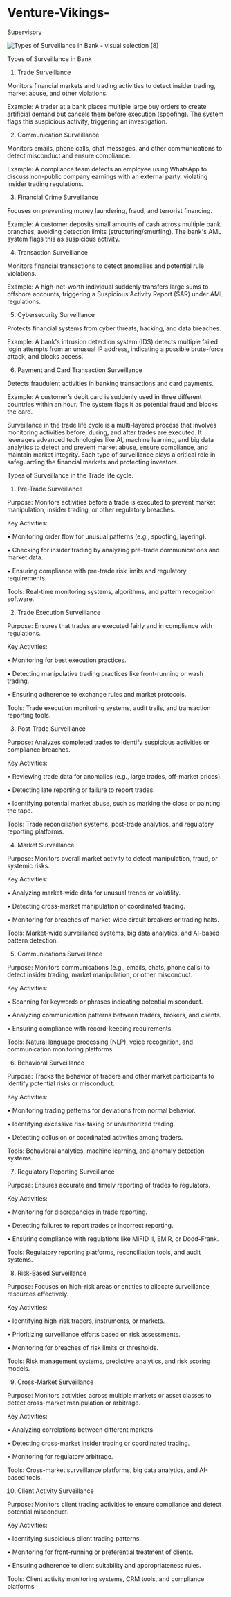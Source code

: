 # Venture-Vikings-

Supervisory

![Types of Surveillance in Bank - visual selection (8)](https://github.com/user-attachments/assets/5f0bfa24-442b-4ed8-bad3-9922982317ab)


Types of Surveillance in Bank


1.	Trade Surveillance

Monitors financial markets and trading activities to detect insider trading, market abuse, and other violations.

Example: A trader at a bank places multiple large buy orders to create artificial demand but cancels them before execution (spoofing). The system flags this suspicious activity, triggering an investigation.


2.	Communication Surveillance

Monitors emails, phone calls, chat messages, and other communications to detect misconduct and ensure compliance.

Example: A compliance team detects an employee using WhatsApp to discuss non-public company earnings with an external party, violating insider trading regulations.


3.	Financial Crime Surveillance

Focuses on preventing money laundering, fraud, and terrorist financing.

Example: A customer deposits small amounts of cash across multiple bank branches, avoiding detection limits (structuring/smurfing). The bank's AML system flags this as suspicious activity.


4.	Transaction Surveillance

Monitors financial transactions to detect anomalies and potential rule violations.

Example: A high-net-worth individual suddenly transfers large sums to offshore accounts, triggering a Suspicious Activity Report (SAR) under AML regulations.


5.	 Cybersecurity Surveillance

Protects financial systems from cyber threats, hacking, and data breaches.

Example: A bank's intrusion detection system (IDS) detects multiple failed login attempts from an unusual IP address, indicating a possible brute-force attack, and blocks access.


6.	Payment and Card Transaction Surveillance

Detects fraudulent activities in banking transactions and card payments.

Example: A customer’s debit card is suddenly used in three different countries within an hour. The system flags it as potential fraud and blocks the card.



Surveillance in the trade life cycle is a multi-layered process that involves monitoring activities before, during, and after trades are executed. It leverages advanced technologies like AI, machine learning, and big data analytics to detect and prevent market abuse, ensure compliance, and maintain market integrity. Each type of surveillance plays a critical role in safeguarding the financial markets and protecting investors.



Types of Surveillance in the Trade life cycle.


1. Pre-Trade Surveillance

Purpose: Monitors activities before a trade is executed to prevent market manipulation, insider trading, or other regulatory breaches.

Key Activities:

•	Monitoring order flow for unusual patterns (e.g., spoofing, layering).

•	Checking for insider trading by analyzing pre-trade communications and market data.

•	Ensuring compliance with pre-trade risk limits and regulatory requirements.

Tools: Real-time monitoring systems, algorithms, and pattern recognition software.

 

2. Trade Execution Surveillance

Purpose: Ensures that trades are executed fairly and in compliance with regulations.

Key Activities:

•	Monitoring for best execution practices.

•	Detecting manipulative trading practices like front-running or wash trading.

•	Ensuring adherence to exchange rules and market protocols.

Tools: Trade execution monitoring systems, audit trails, and transaction reporting tools.

 

3. Post-Trade Surveillance

Purpose: Analyzes completed trades to identify suspicious activities or compliance breaches.

Key Activities:

•	Reviewing trade data for anomalies (e.g., large trades, off-market prices).

•	Detecting late reporting or failure to report trades.

•	Identifying potential market abuse, such as marking the close or painting the tape.

Tools: Trade reconciliation systems, post-trade analytics, and regulatory reporting platforms.

 

4. Market Surveillance

Purpose: Monitors overall market activity to detect manipulation, fraud, or systemic risks.

Key Activities:

•	Analyzing market-wide data for unusual trends or volatility.

•	Detecting cross-market manipulation or coordinated trading.

•	Monitoring for breaches of market-wide circuit breakers or trading halts.

Tools: Market-wide surveillance systems, big data analytics, and AI-based pattern detection.

 

5. Communications Surveillance

Purpose: Monitors communications (e.g., emails, chats, phone calls) to detect insider trading, market manipulation, or other misconduct.

Key Activities:

•	Scanning for keywords or phrases indicating potential misconduct.

•	Analyzing communication patterns between traders, brokers, and clients.

•	Ensuring compliance with record-keeping requirements.

Tools: Natural language processing (NLP), voice recognition, and communication monitoring platforms.

 

6. Behavioral Surveillance

Purpose: Tracks the behavior of traders and other market participants to identify potential risks or misconduct.

Key Activities:

•	Monitoring trading patterns for deviations from normal behavior.

•	Identifying excessive risk-taking or unauthorized trading.

•	Detecting collusion or coordinated activities among traders.

Tools: Behavioral analytics, machine learning, and anomaly detection systems.

 

7. Regulatory Reporting Surveillance

Purpose: Ensures accurate and timely reporting of trades to regulators.

Key Activities:

•	Monitoring for discrepancies in trade reporting.

•	Detecting failures to report trades or incorrect reporting.

•	Ensuring compliance with regulations like MiFID II, EMIR, or Dodd-Frank.

Tools: Regulatory reporting platforms, reconciliation tools, and audit systems.

 

8. Risk-Based Surveillance

Purpose: Focuses on high-risk areas or entities to allocate surveillance resources effectively.

Key Activities:

•	Identifying high-risk traders, instruments, or markets.

•	Prioritizing surveillance efforts based on risk assessments.

•	Monitoring for breaches of risk limits or thresholds.

Tools: Risk management systems, predictive analytics, and risk scoring models.

9. Cross-Market Surveillance

Purpose: Monitors activities across multiple markets or asset classes to detect cross-market manipulation or arbitrage.

Key Activities:

•	Analyzing correlations between different markets.

•	Detecting cross-market insider trading or coordinated trading.

•	Monitoring for regulatory arbitrage.

Tools: Cross-market surveillance platforms, big data analytics, and AI-based tools.



10. Client Activity Surveillance

Purpose: Monitors client trading activities to ensure compliance and detect potential misconduct.

Key Activities:

•	Identifying suspicious client trading patterns.

•	Monitoring for front-running or preferential treatment of clients.

•	Ensuring adherence to client suitability and appropriateness rules.

Tools: Client activity monitoring systems, CRM tools, and compliance platforms

